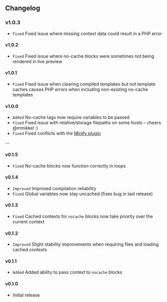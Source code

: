 ## Changelog

### v1.0.3
- `Fixed` Fixed issue where missing context data could result in a PHP error

#### v1.0.2
- `Fixed` Fixed issue where no-cache blocks were sometimes not being rendered in live preview

#### v1.0.1
- `Fixed` Fixed issue when clearing compiled templates but not template caches causes PHP errors when including non-existing no-cache templates

#### v1.0.0
- `Added` No-cache tags now require variables to be passed
- `Fixed` Fixed issue with relative/storage filepaths on some hosts – cheers @mmikkel :)
- `Fixed` Fixed conflicts with the [Minify plugin](https://github.com/nystudio107/minify)

--

#### v0.1.5
- `Fixed` No-cache blocks now function correctly in loops

#### v0.1.4
- `Improved` Improved compilation reliability
- `Fixed` Global variables now stay uncached (fixes bug in last release)

#### v0.1.3
- `Fixed` Cached contexts for `nocache` blocks now take priority over the current context

#### v0.1.2
- `Improved` Slight stability improvements when requiring files and loading cached contexts

#### v0.1.1
- `Added` Added ability to pass context to `nocache` blocks

#### v0.1.0
- Initial release
